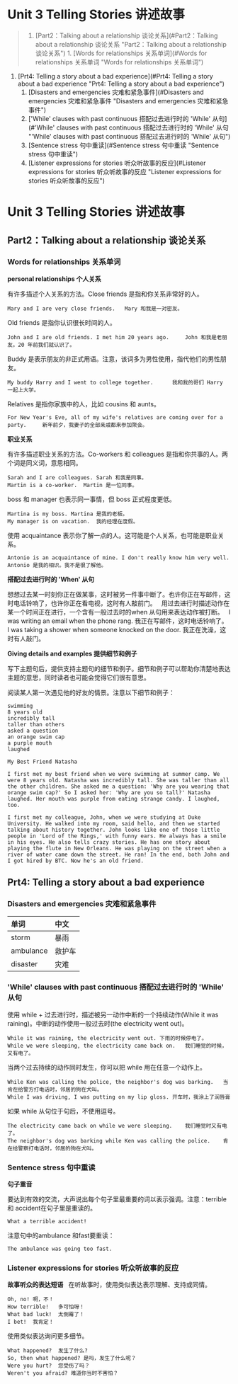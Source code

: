 <!-- TOC depthFrom:0 depthTo:4 withLinks:1 updateOnSave:1 orderedList:1 -->
# Unit 3 Telling Stories 讲述故事
>1. [Part2：Talking about a relationship  谈论关系](#Part2：Talking about a relationship  谈论关系 "Part2：Talking about a relationship  谈论关系")
	1. [Words for relationships 关系单词](#Words for relationships 关系单词 "Words for relationships 关系单词")
1. [Prt4: Telling a story about a bad experience](#Prt4: Telling a story about a bad experience "Prt4: Telling a story about a bad experience")
	1. [Disasters and emergencies  灾难和紧急事件](#Disasters and emergencies  灾难和紧急事件 "Disasters and emergencies  灾难和紧急事件")
	1. ['While' clauses with past continuous 搭配过去进行时的 'While' 从句](#'While' clauses with past continuous 搭配过去进行时的 'While' 从句 "'While' clauses with past continuous 搭配过去进行时的 'While' 从句")
	1. [Sentence stress 句中重读](#Sentence stress 句中重读 "Sentence stress 句中重读")
	1. [Listener expressions for stories 听众听故事的反应](#Listener expressions for stories 听众听故事的反应 "Listener expressions for stories 听众听故事的反应")
<!-- /TOC -->

# Unit 3 Telling Stories 讲述故事

## Part2：Talking about a relationship  谈论关系

### Words for relationships 关系单词

**personal relationships 个人关系**

有许多描述个人关系的方法。Close friends 是指和你关系非常好的人。

    Mary and I are very close friends.	 Mary 和我是一对密友。

Old friends 是指你认识很长时间的人。

    John and I are old friends. I met him 20 years ago.	 	John 和我是老朋友。20 年前我们就认识了。

Buddy 是表示朋友的非正式用语。注意，该词多为男性使用，指代他们的男性朋友。

    My buddy Harry and I went to college together.	 	我和我的哥们 Harry 一起上大学。

Relatives 是指你家族中的人，比如 cousins 和 aunts。

    For New Year's Eve, all of my wife's relatives are coming over for a party.	 	新年前夕，我妻子的全部亲戚都来参加聚会。

**职业关系**

有许多描述职业关系的方法。Co-workers 和 colleagues 是指和你共事的人。两个词是同义词，意思相同。

    Sarah and I are colleagues.	Sarah 和我是同事。
    Martin is a co-worker.	Martin 是一位同事。

boss 和 manager 也表示同一事情，但 boss 正式程度更低。

    Martina is my boss.	Martina 是我的老板。
    My manager is on vacation.	我的经理在度假。

使用 acquaintance 表示你了解一点的人。这可能是个人关系，也可能是职业关系。

    Antonio is an acquaintance of mine. I don't really know him very well.	Antonio 是我的相识。我不是很了解他。

**搭配过去进行时的 'When' 从句**

想想过去某一时刻你正在做某事，这时被另一件事中断了。也许你正在写邮件，这时电话铃响了，也许你正在看电视，这时有人敲前门。
 
用过去进行时描述动作在某一个时间正在进行，一个含有一般过去时的when 从句用来表达动作被打断。
 
    I was writing an email when the phone rang.	我正在写邮件，这时电话铃响了。
    I was taking a shower when someone knocked on the door.	我正在洗澡，这时有人敲门。

**Giving details and examples 提供细节和例子**

写下主题句后，提供支持主题句的细节和例子。细节和例子可以帮助你清楚地表达主题的意思，同时读者也可能会觉得它们很有意思。

阅读某人第一次遇见他的好友的情景。注意以下细节和例子：

    swimming
    8 years old
    incredibly tall
    taller than others
    asked a question
    an orange swim cap
    a purple mouth
    laughed

    My Best Friend Natasha

    I first met my best friend when we were swimming at summer camp. We were 8 years old. Natasha was incredibly tall. She was taller than all the other children. She asked me a question: 'Why are you wearing that orange swim cap?' So I asked her: 'Why are you so tall?' Natasha laughed. Her mouth was purple from eating strange candy. I laughed, too.

    I first met my colleague, John, when we were studying at Duke University. He walked into my room, said hello, and then we started talking about history together. John looks like one of those little people in 'Lord of the Rings,' with funny ears. He always has a smile in his eyes. He also tells crazy stories. He has one story about playing the flute in New Orleans. He was playing on the street when a river of water came down the street. He ran! In the end, both John and I got hired by BTC. Now he's an old friend.

## Prt4: Telling a story about a bad experience

### Disasters and emergencies  灾难和紧急事件

| 单词   | 中文     |
| :------------- | :------------- |
| storm       | 暴雨       |
|ambulance|救护车|
|disaster|灾难|

### 'While' clauses with past continuous 搭配过去进行时的 'While' 从句

使用 while + 过去进行时，描述被另一动作中断的一个持续动作(While it was raining)。中断的动作使用一般过去时(the electricity went out)。

    While it was raining, the electricity went out.	下雨的时候停电了。
    While we were sleeping, the electricity came back on.	我们睡觉的时候，又有电了。

当两个过去持续的动作同时发生，你可以把 while 用在任意一个动作上。

    While Ken was calling the police, the neighbor's dog was barking.	当肯在给警方打电话时，邻居的狗在犬叫。
    While I was driving, I was putting on my lip gloss.	开车时，我涂上了润唇膏

如果 while 从句位于句后，不使用逗号。

    The electricity came back on while we were sleeping.	我们睡觉时又有电了。
    The neighbor's dog was barking while Ken was calling the police.	肯在给警察打电话时，邻居的狗在犬叫。

### Sentence stress 句中重读

**句子重音**

要达到有效的交流，大声说出每个句子里最重要的词以表示强调。注意：terrible 和 accident在句子里是重读的。

    What a terrible accident!

注意句中的ambulance 和fast要重读：

    The ambulance was going too fast.

### Listener expressions for stories 听众听故事的反应

**故事听众的表达短语**
 
在听故事时，使用类似表达表示理解、支持或同情。

    Oh, no!	啊，不！
    How terrible!	多可怕呀！
    What bad luck!	太倒霉了！
    I bet!	我肯定！

使用类似表达询问更多细节。

    What happened?	发生了什么?
    So, then what happened?	是吗，发生了什么呢？
    Were you hurt?	您受伤了吗？
    Weren't you afraid?	难道你当时不害怕？
